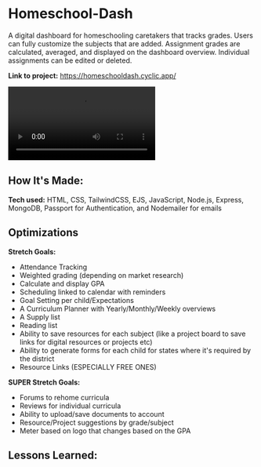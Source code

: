 # Homeschool-Dash

A digital dashboard for homeschooling caretakers that tracks grades. Users can fully customize the subjects that are added. Assignment grades are calculated, averaged, and displayed on the dashboard overview. Individual assignments can be edited or deleted.

**Link to project:** https://homeschooldash.cyclic.app/

![Promo Of Homeschool Dash site](hdPromo.mp4)

## How It's Made:

**Tech used:** HTML, CSS, TailwindCSS, EJS, JavaScript, Node.js, Express, MongoDB, Passport for Authentication, and Nodemailer for emails

## Optimizations

**Stretch Goals:**
- Attendance Tracking
- Weighted grading (depending on market research)
- Calculate and display GPA
- Scheduling linked to calendar with reminders
- Goal Setting per child/Expectations
- A Curriculum Planner with Yearly/Monthly/Weekly overviews
- A Supply list
- Reading list
- Ability to save resources for each subject (like a project board to save links for digital resources or projects etc)
- Ability to generate forms for each child for states where it's required by the district
- Resource Links (ESPECIALLY FREE ONES)

**SUPER Stretch Goals:**
- Forums to rehome curricula
- Reviews for individual curricula
- Ability to upload/save documents to account
- Resource/Project suggestions by grade/subject
- Meter based on logo that changes based on the GPA

## Lessons Learned: